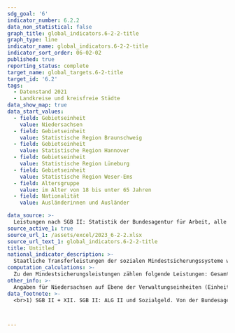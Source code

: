 ```yaml
---
sdg_goal: '6'
indicator_number: 6.2.2
data_non_statistical: false
graph_title: global_indicators.6-2-2-title
graph_type: line
indicator_name: global_indicators.6-2-2-title
indicator_sort_order: 06-02-02
published: true
reporting_status: complete
target_name: global_targets.6-2-title
target_id: '6.2'
tags:
  - Datenstand 2021
  - Landkreise und kreisfreie Städte
data_show_map: true
data_start_values:
  - field: Gebietseinheit
    value: Niedersachsen
  - field: Gebietseinheit
    value: Statistische Region Braunschweig
  - field: Gebietseinheit
    value: Statistische Region Hannover
  - field: Gebietseinheit
    value: Statistische Region Lüneburg
  - field: Gebietseinheit
    value: Statistische Region Weser-Ems
  - field: Altersgruppe
    value: im Alter von 18 bis unter 65 Jahren
  - field: Nationalität
    value: Ausländerinnen und Ausländer

data_source: >-
  Leistungen nach SGB II: Statistik der Bundesagentur für Arbeit, alle weiteren Daten: Statistische Ämter des Bundes und der Länder. Eigene Berechnung LSN.
source_active_1: true
source_url_1: /assets/excel/2023_6-2-2.xlsx
source_url_text_1: global_indicators.6-2-2-title
title: Untitled
national_indicator_description: >-
  Staatliche Transferleistungen der sozialen Mindestsicherungssysteme werden zur Sicherung des Lebensunterhaltes gezahlt. Die Empfängerquote bzw. Mindestsicherungsquote beschreibt die Anzahl der Empfängerinnen und Empfänger von Leistungen je 1 000 Einwohnerinnen und Einwohner (Promille) nach Nationalität, Altersgruppen und Kreisen. Sie ist ein Indikator für die „bekämpfte Armut“ in der Gesellschaft.
computation_calculations: >-
  Zu den Mindestsicherungsleistungen zählen folgende Leistungen: Gesamtregelleistung nach dem SGB II "Grundsicherung für Arbeitsuchende" (Arbeitslosengeld II / Sozialgeld; ab 2023: "Bürgergeld"), laufende Hilfe zum Lebensunterhalt außerhalb von Einrichtungen nach dem SGB XII,  Grundsicherung im Alter und bei Erwerbsminderung nach dem SGB XII Sozialhilfe sowie Regelleistungen nach dem Asylbewerberleistungsgesetz (AsylbLG). Ab Berichtsjahr 2020 wird in den Statistiken der Hilfe zum Lebensunterhalt, der Grundsicherung im Alter und bei Erwerbsminderung und der Asylbewerberleistungen zur Sicherstellung  der Geheimhaltung ein Rundungsverfahren eingesetzt. Dabei wird jede Zahl für sich auf ein Vielfaches von 5 auf- oder abgerundet. Die maximale Abweichung zu den jeweiligen Originalwerten beträgt dadurch für jeden Wert höchstens 2. Somit beträgt die jeweils mögliche Abweichung der Anzahl der Empfängerinnen und Empfänger sozialer Mindestsicherungsleistungen insgesamt vom Originalwert maximal 6. Personen, die in Niedersachsen ihren Hauptwohnsitz haben, jedoch Leistungen aus einem anderen Bundesland beziehen, sind nicht enthalten. Nicht enthalten sind für Niedersachsen zum 31.12.2022 zudem insgesamt 6.335 Personen (2021: 3.385; 2020: 2.430; 2019: 3.672; 2018: 2.583; 2017: 2.971; 2016: 3.149; 2015: 23.085; 2014: 2.020), die Leistungen der Landesaufnahmebehörde (überörtlicher Träger) erhalten. Regional sind sie ebenfalls nicht zugeordnet. Für Wilhelmshaven, Stadt ist der Wert für die Hilfe zum Lebensunterhalt in den Berichtsjahren 2018 und 2019 und damit für die Mindestsicherungsleistungen insgesamt nur eingeschränkt vergleichbar.
other_info: >-
  Angaben für Niedersachsen auf Ebene der Verwaltungseinheiten (Einheits- und Samtgemeinden) sind verfügbar in der <a href="https://www1.nls.niedersachsen.de/statistik/default.asp" target="_blank">LSN-Online Datenbank</a> (Statistische Erhebung > 255 Soziale Mindestsicherung). Ausführliche Informationen werden im Rahmen des vom Niedersächsischen Ministerium für Soziales, Gesundheit und Gleichstellung (MS) finanzierten Projekts „Handlungsorientierte Sozialberichterstattung Niedersachsen“ vom LSN zusammengestellt. Methodische Erläuterungen und Ergebnisse für Bund und Länder werden im <a href="http://www.statistikportal.de/de/sbe" target="_blank">Statistik-Portal</a> veröffentlicht.
data_footnote: >-
  <br>1) SGB II + XII. SGB II: ALG II und Sozialgeld. Von der Bundesagentur für Arbeit wurde Mitte 2011 die SGB-II-Statistik revidiert, und zwar rückwirkend ab 2007. Es kann daher zu geringfügigen Abweichungen zu Veröffentlichungen der BA kommen. SGB XII: Hilfe zum Lebensunterhalt außerhalb von Einrichtungen (HLU, nach Wohnort); Grundsicherung im Alter und bei Erwerbsminderung nach dem SGB XII nach Wohnort der Bedarfsgemeinschaft, in- und außerhalb von Einrichtungen; Regelleistungen nach dem Asylbewerberleistungsgesetz (örtliche Träger, nach Wohnort); ohne Kriegsopferfürsorge.							



---
```

